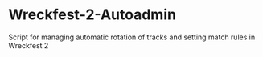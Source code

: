 # Wreckfest-2-Autoadmin
Script for managing automatic rotation of tracks and setting match rules in Wreckfest 2
